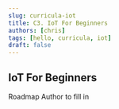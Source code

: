 ```yaml
---
slug: curricula-iot
title: C3. IoT For Beginners
authors: [chris]
tags: [hello, curricula, iot]
draft: false
---
```


## IoT For Beginners

Roadmap Author to fill in